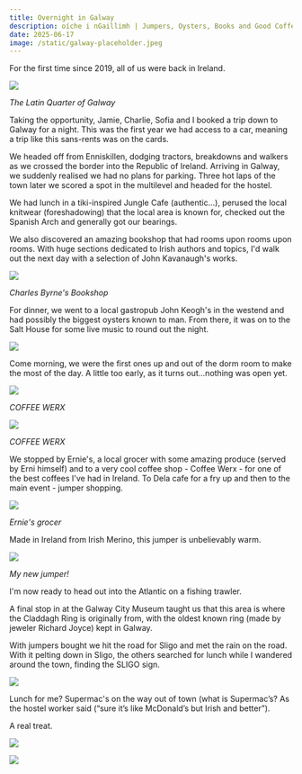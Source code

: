 ```yaml
---
title: Overnight in Galway
description: oíche i nGaillimh | Jumpers, Oysters, Books and Good Coffee. A real treat.
date: 2025-06-17
image: /static/galway-placeholder.jpeg
---
```

For the first time since 2019, all of us were back in Ireland.

![](/images/galway-june-2025/galway.jpeg)

*The Latin Quarter of Galway*

Taking the opportunity, Jamie, Charlie, Sofia and I booked a trip down to Galway for a night. This was the first year we had access to a car, meaning a trip like this sans-rents was on the cards.

We headed off from Enniskillen, dodging tractors, breakdowns and walkers as we crossed the border into the Republic of Ireland. Arriving in Galway, we suddenly realised we had no plans for parking. Three hot laps of the town later we scored a spot in the multilevel and headed for the hostel.

We had lunch in a tiki-inspired Jungle Cafe (authentic...), perused the local knitwear (foreshadowing) that the local area is known for, checked out the Spanish Arch and generally got our bearings.

We also discovered an amazing bookshop that had rooms upon rooms upon rooms. With huge sections dedicated to Irish authors and topics, I'd walk out the next day with a selection of John Kavanaugh's works.

![](/images/galway-june-2025/bookshop.jpeg)

*Charles Byrne's Bookshop*

For dinner, we went to a local gastropub John Keogh's in the westend and had possibly the biggest oysters known to man. From there, it was on to the Salt House for some live music to round out the night.

![](/images/galway-june-2025/pub-dinner.jpeg)

Come morning, we were the first ones up and out of the dorm room to make the most of the day. A little too early, as it turns out...nothing was open yet.

![](/images/galway-june-2025/werx1.jpeg)

*COFFEE WERX*

![](/images/galway-june-2025/werx2.jpeg)

*COFFEE WERX*

We stopped by Ernie's, a local grocer with some amazing produce (served by Erni himself) and to a very cool coffee shop - Coffee Werx - for one of the best coffees I've had in Ireland. To Dela cafe for a fry up and then to the main event - jumper shopping.

![](/images/galway-june-2025/ernies.jpeg)

*Ernie's grocer*

Made in Ireland from Irish Merino, this jumper is unbelievably warm.

![](/images/galway-june-2025/jumper.jpeg)

*My new jumper!*

I'm now ready to head out into the Atlantic on a fishing trawler.

A final stop in at the Galway City Museum taught us that this area is where the Claddagh Ring is originally from, with the oldest known ring (made by jeweler Richard Joyce) kept in Galway.

With jumpers bought we hit the road for Sligo and met the rain on the road. With it pelting down in Sligo, the others searched for lunch while I wandered around the town, finding the SLIGO sign.

![](/images/galway-june-2025/sligo.jpeg)

Lunch for me? Supermac's on the way out of town (what is Supermac’s? As the hostel worker said (“sure it’s like McDonald’s but Irish and better”).

A real treat.

![](/images/galway-june-2025/supermacs1.jpeg)

![](/images/galway-june-2025/supermacs2.jpeg)